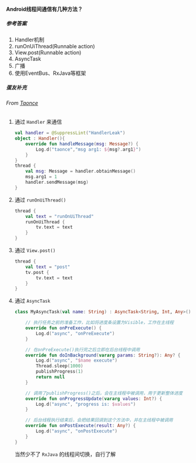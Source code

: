 #### Android线程间通信有几种方法？

##### 参考答案

1. Handler机制
2. runOnUiThread(Runnable action)
3. View.post(Runnable action)
4. AsyncTask
5. 广播
6. 使用EventBus、RxJava等框架



##### 蛋友补充

###### From [Taonce](https://github.com/Taonce)

1. 通过 `Handler` 来通信

   ```kotlin
   val handler = @SuppressLint("HandlerLeak")
   object : Handler(){
       override fun handleMessage(msg: Message?) {
           Log.d("taonce","msg arg1: ${msg?.arg1}")
       }
   }
   thread {
       val msg: Message = handler.obtainMessage()
       msg.arg1 = 1
       handler.sendMessage(msg)
   }
   ```

2. 通过 `runOnUiThread()`

   ```kotlin
   thread {
       val text = "runOnUiThread"
       runOnUiThread {
           tv.text = text
       }
   }
   ```

3. 通过 `View.post()`

   ```kotlin
   thread {
       val text = "post"
       tv.post {
           tv.text = text
       }
   }
   ```

4. 通过 `AsyncTask`

   ```kotlin
   class MyAsyncTask(val name: String) : AsyncTask<String, Int, Any>() {
   
       // 执行任务之前的准备工作，比如将进度条设置为Visible，工作在主线程
       override fun onPreExecute() {
           Log.d("async", "onPreExecute")
       }
   
       // 在onPreExecute()执行完之后立即在后台线程中调用
       override fun doInBackground(vararg params: String?): Any? {
           Log.d("async", "$name execute")
           Thread.sleep(1000)
           publishProgress(1)
           return null
       }
   
       // 调用了publishProgress()之后，会在主线程中被调用，用于更新整体进度
       override fun onProgressUpdate(vararg values: Int?) {
           Log.d("async", "progress is: $values")
       }
   
       // 后台线程执行结束后，会把结果回调到这个方法中，并在主线程中被调用
       override fun onPostExecute(result: Any?) {
           Log.d("async", "onPostExecute")
       }
   }
   ```

   当然少不了 `RxJava` 的线程间切换，自行了解